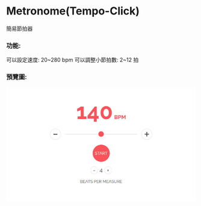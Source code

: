 # Metronome(Tempo-Click)
簡易節拍器

### 功能:
可以設定速度: 20~280 bpm
可以調整小節拍數: 2~12 拍

### 預覽圖:
![metronome](metronome.jpg)